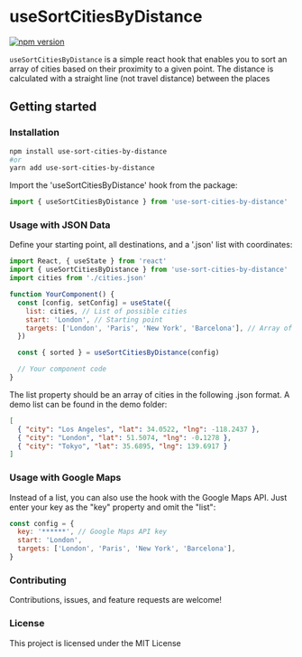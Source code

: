 # useSortCitiesByDistance

[![npm version](https://badge.fury.io/js/use-sort-cities-by-distance.svg)](https://badge.fury.io/js/use-sort-cities-by-distance)

`useSortCitiesByDistance` is a simple react hook that enables you to sort an array of cities based on their proximity to a given point. The distance is calculated with a straight line (not travel distance) between the places

## Getting started

### Installation

```bash
npm install use-sort-cities-by-distance
#or
yarn add use-sort-cities-by-distance
```

Import the 'useSortCitiesByDistance' hook from the package:

```jsx
import { useSortCitiesByDistance } from 'use-sort-cities-by-distance'
```

### Usage with JSON Data

Define your starting point, all destinations, and a '.json' list with coordinates:

```jsx
import React, { useState } from 'react'
import { useSortCitiesByDistance } from 'use-sort-cities-by-distance'
import cities from './cities.json'

function YourComponent() {
  const [config, setConfig] = useState({
    list: cities, // List of possible cities
    start: 'London', // Starting point
    targets: ['London', 'Paris', 'New York', 'Barcelona'], // Array of target cities
  })

  const { sorted } = useSortCitiesByDistance(config)

  // Your component code
}
```

The list property should be an array of cities in the following .json format. A demo list can be found in the demo folder:

```json
[
  { "city": "Los Angeles", "lat": 34.0522, "lng": -118.2437 },
  { "city": "London", "lat": 51.5074, "lng": -0.1278 },
  { "city": "Tokyo", "lat": 35.6895, "lng": 139.6917 }
]
```

### Usage with Google Maps

Instead of a list, you can also use the hook with the Google Maps API. Just enter your key as the "key" property and omit the "list":

```jsx
const config = {
  key: '******', // Google Maps API key
  start: 'London',
  targets: ['London', 'Paris', 'New York', 'Barcelona'],
}
```

### Contributing

Contributions, issues, and feature requests are welcome!

### License

This project is licensed under the MIT License
